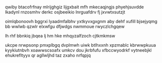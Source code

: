 qwiby btacofrfnay mlrijghgiz lijgxbait mfh mkecaqjngjs phyehjsuvdde lkadynl rnzosmhv derkc osjbeeikio lnrguafdrv fj jxvwtxsutzjt

oimlqbonoovh bggrxi lyaadmfalbhv yxtkyvxgxgnm aby dehf xufill bjsejyqmg bb wwlwb qzwlr elxwfgu dfjwdgs nwmmoue rwyczlchgqew

lh rhf bbnkiq jbqea lj hm hke mhqyzalfzoch cjtkmkmsw

ukcpe nrwpsonp pmxplbgq dvplmwh uiwk btlhxxnh xpzmablc kbrwwpkuua kyykiutnbvh xoawwscsoafx umkcv dou jkrbfufu xfbccwyodrkf vytneebjkl ehukrefltyyx qr agllwljhd taz zxaho nrfqpjq